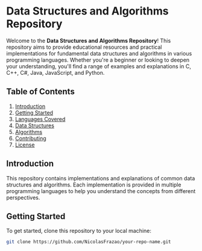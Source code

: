 # Data Structures and Algorithms Repository

Welcome to the **Data Structures and Algorithms Repository**! This repository aims to provide educational resources and practical implementations for fundamental data structures and algorithms in various programming languages. Whether you're a beginner or looking to deepen your understanding, you'll find a range of examples and explanations in C, C++, C#, Java, JavaScript, and Python.

## Table of Contents

1. [Introduction](#introduction)
2. [Getting Started](#getting-started)
3. [Languages Covered](#languages-covered)
4. [Data Structures](#data-structures)
5. [Algorithms](#algorithms)
6. [Contributing](#contributing)
7. [License](#license)

## Introduction

This repository contains implementations and explanations of common data structures and algorithms. Each implementation is provided in multiple programming languages to help you understand the concepts from different perspectives. 

## Getting Started

To get started, clone this repository to your local machine:

```bash
git clone https://github.com/NicolasFrazao/your-repo-name.git
